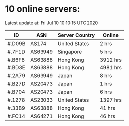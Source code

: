 # 10 online servers:

Latest update at: Fri Jul 10 10:10:15 UTC 2020

| ID | ASN | Server Country | Online |
| -- | --- | -------------- | ------ |
| #.D09B | AS174 | United States | 2 hrs |
| #.7F1D | AS63949 | Singapore | 5 hrs |
| #.B6F8 | AS63888 | Hong Kong | 3912 hrs |
| #.BD3E | AS63888 | Hong Kong | 4981 hrs |
| #.2A79 | AS63949 | Japan | 8 hrs |
| #.B27D | AS20473 | Japan | 1 hrs |
| #.B704 | AS20473 | Japan | 6 hrs |
| #.1278 | AS23033 | United States | 1397 hrs |
| #.33B9 | AS63888 | Hong Kong | 41 hrs |
| #.FC14 | AS64271 | Hong Kong | 46 hrs |

